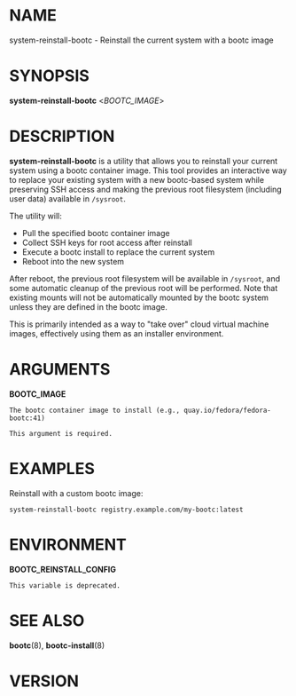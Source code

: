 # NAME

system-reinstall-bootc - Reinstall the current system with a bootc image

# SYNOPSIS

**system-reinstall-bootc** <*BOOTC_IMAGE*>

# DESCRIPTION

**system-reinstall-bootc** is a utility that allows you to reinstall your current system using a bootc container image. This tool provides an interactive way to replace your existing system with a new bootc-based system while preserving SSH access and making the previous root filesystem (including user data) available in `/sysroot`.

The utility will:
- Pull the specified bootc container image
- Collect SSH keys for root access after reinstall
- Execute a bootc install to replace the current system
- Reboot into the new system

After reboot, the previous root filesystem will be available in `/sysroot`, and some automatic cleanup of the previous root will be performed. Note that existing mounts will not be automatically mounted by the bootc system unless they are defined in the bootc image.

This is primarily intended as a way to "take over" cloud virtual machine images, effectively using them as an installer environment.

# ARGUMENTS

**BOOTC_IMAGE**

    The bootc container image to install (e.g., quay.io/fedora/fedora-bootc:41)

    This argument is required.

# EXAMPLES

Reinstall with a custom bootc image:
```
system-reinstall-bootc registry.example.com/my-bootc:latest
```

# ENVIRONMENT

**BOOTC_REINSTALL_CONFIG**

    This variable is deprecated.

# SEE ALSO

**bootc**(8), **bootc-install**(8)

# VERSION

<!-- VERSION PLACEHOLDER -->
